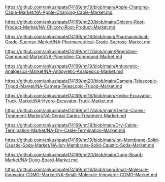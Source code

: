 <p><a href="https://github.com/ankushpatel74169/mt19/blob/main/Apple-Charging-Cable-Market/NA-Apple-Charging-Cable-Market.md">https://github.com/ankushpatel74169/mt19/blob/main/Apple-Charging-Cable-Market/NA-Apple-Charging-Cable-Market.md</a></p><p><a href="https://github.com/ankushpatel74169/mt20/blob/main/Chicory-Root-Product-Market/NA-Chicory-Root-Product-Market.md">https://github.com/ankushpatel74169/mt20/blob/main/Chicory-Root-Product-Market/NA-Chicory-Root-Product-Market.md</a></p><p><a href="https://github.com/ankushpatel74169/mt16/blob/main/Pharmaceutical-Grade-Sucrose-Market/NA-Pharmaceutical-Grade-Sucrose-Market.md">https://github.com/ankushpatel74169/mt16/blob/main/Pharmaceutical-Grade-Sucrose-Market/NA-Pharmaceutical-Grade-Sucrose-Market.md</a></p><p><a href="https://github.com/ankushpatel74169/mt17/blob/main/Piperidine-Compound-Market/NA-Piperidine-Compound-Market.md">https://github.com/ankushpatel74169/mt17/blob/main/Piperidine-Compound-Market/NA-Piperidine-Compound-Market.md</a></p><p><a href="https://github.com/ankushpatel74169/mt19/blob/main/Antipyretic-Analgesics-Market/NA-Antipyretic-Analgesics-Market.md">https://github.com/ankushpatel74169/mt19/blob/main/Antipyretic-Analgesics-Market/NA-Antipyretic-Analgesics-Market.md</a></p><p><a href="https://github.com/ankushpatel74169/mt20/blob/main/Camera-Telescopic-Tripod-Market/NA-Camera-Telescopic-Tripod-Market.md">https://github.com/ankushpatel74169/mt20/blob/main/Camera-Telescopic-Tripod-Market/NA-Camera-Telescopic-Tripod-Market.md</a></p><p><a href="https://github.com/ankushpatel74169/mt16/blob/main/Hydro-Excavator-Truck-Market/NA-Hydro-Excavator-Truck-Market.md">https://github.com/ankushpatel74169/mt16/blob/main/Hydro-Excavator-Truck-Market/NA-Hydro-Excavator-Truck-Market.md</a></p><p><a href="https://github.com/ankushpatel74169/mt17/blob/main/Dental-Caries-Treatment-Market/NA-Dental-Caries-Treatment-Market.md">https://github.com/ankushpatel74169/mt17/blob/main/Dental-Caries-Treatment-Market/NA-Dental-Caries-Treatment-Market.md</a></p><p><a href="https://github.com/ankushpatel74169/mt18/blob/main/Dry-Cable-Termination-Market/NA-Dry-Cable-Termination-Market.md">https://github.com/ankushpatel74169/mt18/blob/main/Dry-Cable-Termination-Market/NA-Dry-Cable-Termination-Market.md</a></p><p><a href="https://github.com/ankushpatel74169/mt19/blob/main/lon-Membrane-Solid-Caustic-Soda-Market/NA-lon-Membrane-Solid-Caustic-Soda-Market.md">https://github.com/ankushpatel74169/mt19/blob/main/lon-Membrane-Solid-Caustic-Soda-Market/NA-lon-Membrane-Solid-Caustic-Soda-Market.md</a></p><p><a href="https://github.com/ankushpatel74169/mt20/blob/main/Dung-Board-Market/NA-Dung-Board-Market.md">https://github.com/ankushpatel74169/mt20/blob/main/Dung-Board-Market/NA-Dung-Board-Market.md</a></p><p><a href="https://github.com/ankushpatel74169/mt16/blob/main/Small-Molecule-Innovator-CDMO-Market/NA-Small-Molecule-Innovator-CDMO-Market.md">https://github.com/ankushpatel74169/mt16/blob/main/Small-Molecule-Innovator-CDMO-Market/NA-Small-Molecule-Innovator-CDMO-Market.md</a></p>
